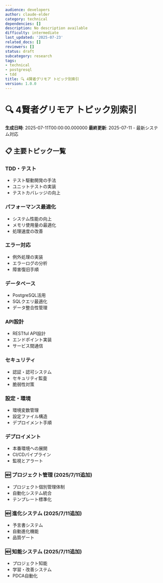```yaml
---
audience: developers
author: claude-elder
category: technical
dependencies: []
description: No description available
difficulty: intermediate
last_updated: '2025-07-23'
related_docs: []
reviewers: []
status: draft
subcategory: research
tags:
- technical
- postgresql
- tdd
title: 🔍 4賢者グリモア トピック別索引
version: 1.0.0
---
```


# 🔍 4賢者グリモア トピック別索引

**生成日時**: 2025-07-11T00:00:00.000000
**最終更新**: 2025-07-11 - 最新システム対応

## 📋 主要トピック一覧

### TDD・テスト
- テスト駆動開発の手法
- ユニットテストの実装
- テストカバレッジの向上

### パフォーマンス最適化
- システム性能の向上
- メモリ使用量の最適化
- 処理速度の改善

### エラー対応
- 例外処理の実装
- エラーログの分析
- 障害復旧手順

### データベース
- PostgreSQL活用
- SQLクエリ最適化
- データ整合性管理

### API設計
- RESTful API設計
- エンドポイント実装
- サービス間通信

### セキュリティ
- 認証・認可システム
- セキュリティ監査
- 脆弱性対策

### 設定・環境
- 環境変数管理
- 設定ファイル構造
- デプロイメント手順

### デプロイメント
- 本番環境への展開
- CI/CDパイプライン
- 監視とアラート

### 🆕 プロジェクト管理 (2025/7/11追加)
- プロジェクト個別管理体制
- 自動化システム統合
- テンプレート標準化

### 🆕 進化システム (2025/7/11追加)
- 予言書システム
- 自動進化機能
- 品質ゲート

### 🆕 知能システム (2025/7/11追加)
- プロジェクト知能
- 学習・改善システム
- PDCA自動化
